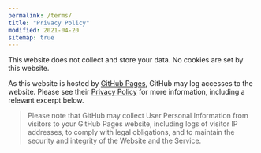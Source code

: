 ```yaml
---
permalink: /terms/
title: "Privacy Policy"
modified: 2021-04-20
sitemap: true
---
```


This website does not collect and store your data. No cookies are set by this website.

As this website is hosted by [GitHub Pages](https://pages.github.com/), GitHub may log accesses to the website. Please see their [Privacy Policy](https://docs.github.com/en/github/site-policy/github-privacy-statement) for more information, including a relevant excerpt below.

> Please note that GitHub may collect User Personal Information from visitors to your GitHub Pages website, including logs of visitor IP addresses, to comply with legal obligations, and to maintain the security and integrity of the Website and the Service.
